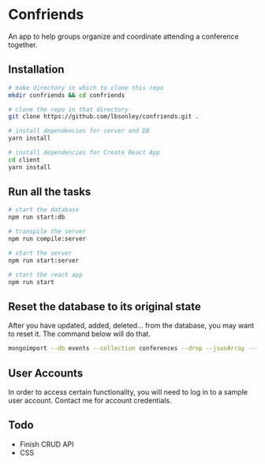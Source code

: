 # Confriends

An app to help groups organize and coordinate attending a conference together.

## Installation

```sh
# make directory in which to clone this repo
mkdir confriends && cd confriends

# clone the repo in that directory
git clone https://github.com/lbsonley/confriends.git .

# install dependencies for server and DB
yarn install

# install dependencies for Create React App
cd client
yarn install
```

## Run all the tasks

```sh
# start the database
npm run start:db

# transpile the server
npm run compile:server

# start the server
npm run start:server

# start the react app
npm run start
```

## Reset the database to its original state

After you have updated, added, deleted... from the database, you may want to reset it. The command below will do that.

```sh
mongoimport --db events --collection conferences --drop --jsonArray --file ./client/src/Data/conferenceslong.json
```

## User Accounts

In order to access certain functionality, you will need to log in to a sample user account. Contact me for account credentials.

## Todo

* Finish CRUD API
* CSS
